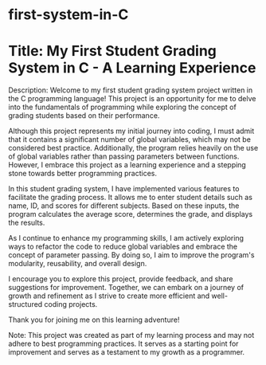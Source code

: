 # first-system-in-C
# Title: My First Student Grading System in C - A Learning Experience

Description:
Welcome to my first student grading system project written in the C programming language! This project is an opportunity for me to delve into the fundamentals of programming while exploring the concept of grading students based on their performance.

Although this project represents my initial journey into coding, I must admit that it contains a significant number of global variables, which may not be considered best practice. Additionally, the program relies heavily on the use of global variables rather than passing parameters between functions. However, I embrace this project as a learning experience and a stepping stone towards better programming practices.

In this student grading system, I have implemented various features to facilitate the grading process. It allows me to enter student details such as name, ID, and scores for different subjects. Based on these inputs, the program calculates the average score, determines the grade, and displays the results.

As I continue to enhance my programming skills, I am actively exploring ways to refactor the code to reduce global variables and embrace the concept of parameter passing. By doing so, I aim to improve the program's modularity, reusability, and overall design.

I encourage you to explore this project, provide feedback, and share suggestions for improvement. Together, we can embark on a journey of growth and refinement as I strive to create more efficient and well-structured coding projects.

Thank you for joining me on this learning adventure!

Note: This project was created as part of my learning process and may not adhere to best programming practices. It serves as a starting point for improvement and serves as a testament to my growth as a programmer.

